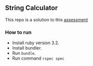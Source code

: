 ## String Calculator

This repo is a solution to this [assessment](https://blog.incubyte.co/blog/tdd-assessment/)

### How to run

- Install ruby version 3.2.
- Install bundler.
- Run `bundle`.
- Run command `rspec spec`
